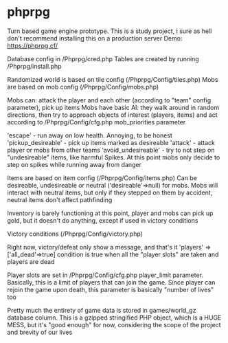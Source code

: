 # phprpg
Turn based game engine prototype. This is a study project, i sure as hell don't recommend installing this on a production server
Demo: https://phprpg.cf/

Database config in /Phprpg/cred.php
Tables are created by running /Phprpg/install.php

Randomized world is based on tile config (/Phprpg/Config/tiles.php)
Mobs are based on mob config (/Phprpg/Config/mobs.php)

Mobs can: attack the player and each other (according to "team" config parameter), pick up items
Mobs have basic AI: they walk around in random directions, then try to approach objects of interest (players, items)
and act according to /Phprpg/Config/cfg.php mob_priorities parameter

'escape' - run away on low health. Annoying, to be honest
'pickup_desireable' - pick up items marked as desireable
'attack' - attack player or mobs from other teams
'avoid_undesireable' - try to not step on "undesireable" items, like harmful Spikes. At this point mobs only decide to step on spikes while running away from danger

Items are based on item config (/Phprpg/Config/items.php)
Can be desireable, undesireable or neutral ('desireable'=>null) for mobs. Mobs will interact with neutral items, but only if they stepped on them by accident, neutral items don't affect pathfinding

Inventory is barely functioning at this point, player and mobs can pick up gold, but it doesn't do anything, except if used in victory conditions

Victory conditions (/Phprpg/Config/victory.php)

Right now, victory/defeat only show a message, and that's it
'players' => ['all_dead'=>true]
condition is true when all the "player slots" are taken and players are dead

Player slots are set in /Phprpg/Config/cfg.php player_limit parameter. Basically, this is a limit of players that can join the game.
Since player can rejoin the game upon death, this parameter is basically "number of lives" too

Pretty much the entirety of game data is stored in games/world_gz database column. 
This is a gzipped stringified PHP object, which is a HUGE MESS, but it's "good enough" for now, considering the scope of the project and brevity of our lives
